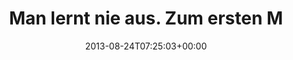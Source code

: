 ---
retweeted: false
source: <a href="https://chat.yakshed.org" rel="nofollow">chat.yakshed.org</a>
entities:
  hashtags: []
  symbols: []
  user_mentions:
  - name: RedFrog Conf
    screen_name: RedFrogConf
    indices:
    - '78'
    - '90'
    id_str: '1536594403'
    id: '1536594403'
  urls: []
display_text_range:
- '0'
- '97'
favorite_count: '0'
id_str: '371171276851019776'
truncated: false
retweet_count: '0'
id: '371171276851019776'
created_at: Sat Aug 24 07:25:03 +0000 2013
favorited: false
full_text: Man lernt nie aus. Zum ersten Mal über den ICE-Halt in Siegburg/Bonn gefreut.
  [@RedFrogConf](https://twitter.com/RedFrogConf) it is.
lang: de
tags:
- pesos:twitter
date: '2013-08-24T07:25:03+00:00'
src: https://twitter.com/bascht/status/371171276851019776
original_url: https://twitter.com/bascht/status/371171276851019776
type: twitter_tweet
text: Man lernt nie aus. Zum ersten Mal über den ICE-Halt in Siegburg/Bonn gefreut.
  [@RedFrogConf](https://twitter.com/RedFrogConf) it is.
title: Man lernt nie aus. Zum ersten M

---